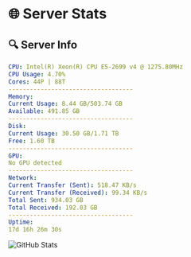 # 🌐 Server Stats
## 🔍 Server Info
```yaml
CPU: Intel(R) Xeon(R) CPU E5-2699 v4 @ 1275.80MHz
CPU Usage: 4.70%
Cores: 44P | 88T
-----------------------------------
Memory:
Current Usage: 8.44 GB/503.74 GB
Available: 491.85 GB
-----------------------------------
Disk:
Current Usage: 30.50 GB/1.71 TB
Free: 1.60 TB
-----------------------------------
GPU:
No GPU detected
-----------------------------------
Network:
Current Transfer (Sent): 518.47 KB/s
Current Transfer (Received): 99.34 KB/s
Total Sent: 934.03 GB
Total Received: 192.03 GB
-----------------------------------
Uptime:
17d 16h 26m 30s
```
![GitHub Stats](https://img.shields.io/badge/Updated-2025-05-07_09:35:18-blue)